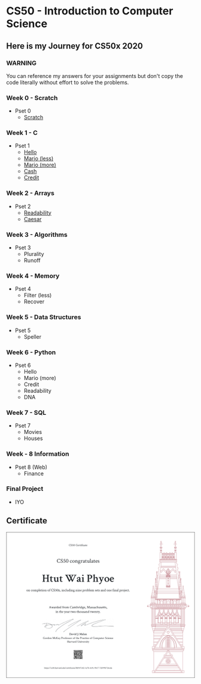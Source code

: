 # CS50 - Introduction to Computer Science

## Here is my Journey for CS50x 2020
### WARNING
You can reference my answers for your assignments but don't copy the code literally without effort to solve the problems. 

### Week 0 - Scratch
- Pset 0
  - [Scratch](https://github.com/htutwaiphyoe/CS50/tree/master/Introduction%20to%20Computer%20Science/Week%200%20-%20Scratch "Scratch")

### Week 1 - C
- Pset 1
  - [Hello](https://github.com/htutwaiphyoe/CS50/tree/master/Introduction%20to%20Computer%20Science/Week%201%20-%20C "Hello")
  - [Mario (less)](https://github.com/htutwaiphyoe/CS50/tree/master/Introduction%20to%20Computer%20Science/Week%201%20-%20C "Mario (less)")
  - [Mario (more)](https://github.com/htutwaiphyoe/CS50/tree/master/Introduction%20to%20Computer%20Science/Week%201%20-%20C "Mario (more)")
  - [Cash](https://github.com/htutwaiphyoe/CS50/tree/master/Introduction%20to%20Computer%20Science/Week%201%20-%20C "Cash")
  - [Credit](https://github.com/htutwaiphyoe/CS50/tree/master/Introduction%20to%20Computer%20Science/Week%201%20-%20C "Credit")

### Week 2 - Arrays
- Pset 2
  - [Readability](https://github.com/htutwaiphyoe/CS50/tree/master/Introduction%20to%20Computer%20Science/Week%202%20-%20Array "Readability")
  - [Caesar](https://github.com/htutwaiphyoe/CS50/tree/master/Introduction%20to%20Computer%20Science/Week%202%20-%20Array "Caesar")

### Week 3 - Algorithms
- Pset 3
  - Plurality
  - Runoff

### Week 4 - Memory
- Pset 4
  - Filter (less)
  - Recover

### Week 5 - Data Structures
- Pset 5
  - Speller

### Week 6 - Python
- Pset 6
  - Hello
  - Mario (more)
  - Credit
  - Readability
  - DNA

### Week 7 - SQL
- Pset 7
  - Movies
  - Houses

### Week - 8 Information
- Pset 8 (Web)
  - Finance

### Final Project
- IYO

## Certificate
![Certificate](Certificate.png)
